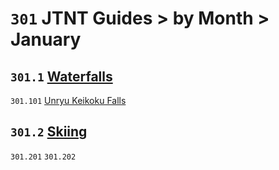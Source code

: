 # `301` JTNT Guides > by Month > January

## `301.1` [Waterfalls](waterfalls)
`301.101` [Unryu Keikoku Falls](waterfalls/unryu-keikoku-falls.md)

## `301.2` [Skiing](skiing)
`301.201` []()
`301.202` []()

